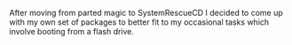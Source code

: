 After moving from parted magic to SystemRescueCD I decided to come up with my own set of packages to better fit to my occasional tasks which involve booting from a flash drive.
